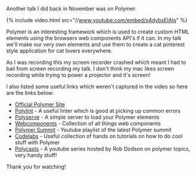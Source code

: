 Another talk I did back in November was on Polymer.

{% include video.html src="//www.youtube.com/embed/s4dybsEIAIs" %}

Polymer is an interesting framework which is used to create custom HTML elements using the browsers web components API's if it can.
In my talk we'll make our very own elements and use them to create a cat pinterest style application for cat lovers everywhere.

As I was recording this my screen recorder crashed which meant I had to bail from screen recording my talk. I don't think my mac likes screen recording while trying to power a projector and it's screen!

I also listed some useful links which weren't captured in the video so here are the links below:

- [Official Polymer Site](https://www.polymer-project.org/1.0/)
- [Polylint](https://github.com/PolymerLabs/polylint) - A useful linter which is good at picking up common errors
- [Polyserve](https://github.com/PolymerLabs/polyserve) - A simple server to load your Polymer elements
- [Webcomponents](http://webcomponents.org/) - Collection of all things web components
- [Polymer Summit](https://www.youtube.com/playlist?list=PLNYkxOF6rcICdISJclfQhj2S8QZGjXV8J) - Youtube playlist of the latest Polymer summit
- [Codelabs](https://codelabs.developers.google.com/polymer-summit) - Useful collection of hands on tutorials on how to do cool stuff with Polymer
- [Polycasts](https://www.youtube.com/playlist?list=PLOU2XLYxmsII5c3Mgw6fNYCzaWrsM3sMN) - A youtube series hosted by Rob Dodson on polymer topics, very handy stuff!

Thank you for watching!
